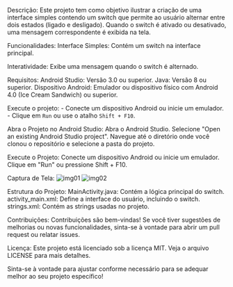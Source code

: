 Descrição:
Este projeto tem como objetivo ilustrar a criação de uma interface simples contendo um switch que permite ao usuário alternar entre dois estados (ligado e desligado). Quando o switch é ativado ou desativado, uma mensagem correspondente é exibida na tela.

Funcionalidades:
Interface Simples: Contém um switch na interface principal.

Interatividade:
Exibe uma mensagem quando o switch é alternado.

Requisitos:
Android Studio: Versão 3.0 ou superior.
Java: Versão 8 ou superior.
Dispositivo Android: Emulador ou dispositivo físico com Android 4.0 (Ice Cream Sandwich) ou superior.

 Execute o projeto:
    - Conecte um dispositivo Android ou inicie um emulador.
    - Clique em `Run` ou use o atalho `Shift + F10`.

Abra o Projeto no Android Studio:
Abra o Android Studio.
Selecione "Open an existing Android Studio project".
Navegue até o diretório onde você clonou o repositório e selecione a pasta do projeto.

Execute o Projeto:
Conecte um dispositivo Android ou inicie um emulador.
Clique em "Run" ou pressione Shift + F10.

Captura de Tela:
![img01](https://github.com/user-attachments/assets/7c3246fc-4c82-4459-9276-c371a42919a6)
![img02](https://github.com/user-attachments/assets/f2ee6925-c535-495b-ae79-fcc69e5864d2)


Estrutura do Projeto:
MainActivity.java: Contém a lógica principal do switch.
activity_main.xml: Define a interface do usuário, incluindo o switch.
strings.xml: Contém as strings usadas no projeto.

Contribuições:
Contribuições são bem-vindas! Se você tiver sugestões de melhorias ou novas funcionalidades, sinta-se à vontade para abrir um pull request ou relatar issues.

Licença:
Este projeto está licenciado sob a licença MIT. Veja o arquivo LICENSE para mais detalhes.

Sinta-se à vontade para ajustar conforme necessário para se adequar melhor ao seu projeto específico!






